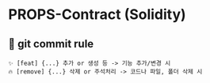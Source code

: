 # PROPS-Contract (Solidity)

## 💎 git commit rule

```
✨ [feat] {...} 추가 or 생성 등 -> 기능 추가/변경 시
🔥 [remove] {...} 삭제 or 주석처리 -> 코드나 파일, 폴더 삭제 시
```